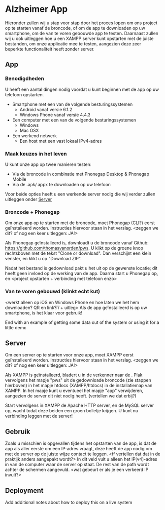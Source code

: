 # Alzheimer App
Hieronder zullen wij u stap voor stap door het proces lopen om ons project op te starten vanaf de broncode, of om de app
te downloaden op uw smartphone, om de van te voren gebouwde app te testen.
Daarnaast zullen wij u ook uitleggen hoe u een XAMPP server kunt opstarten met de juiste bestanden, om onze applicatie mee te testen, aangezien deze zeer beperkte functionaliteit heeft zonder server.

## App
### Benodigdheden
U heeft een aantal dingen nodig voordat u kunt beginnen met de app op uw telefoon opstarten.
* Smartphone met een van de volgende besturingssystemen
    * Android vanaf versie 6.1.2
    * Windows Phone vanaf versie 4.4.3
* Een computer met een van de volgende besturingssystemen
    * Windows
    * Mac OSX
* Een werkend netwerk
    * Een host met een vast lokaal IPv4-adres

### Maak keuzes in het leven
U kunt onze app op twee manieren testen:
* Via de broncode in combinatie met Phonegap Desktop & Phonegap Mobile
* Via de .apk/.appx te downloaden op uw telefoon

Voor beide opties heeft u een werkende server nodig die wij verder zullen uitleggen onder [Server](##server) 

### Broncode + Phonegap
Om onze app op te starten met de broncode, moet Phonegap (CLI?) eerst geïnstalleerd worden.
Instructies hiervoor staan in het verslag. <zeggen we dit? of nog een keer uitleggen: JA!>

Als Phonegap geïnstalleerd is, downloadt u de broncode vanaf Github: https://github.com/thomasvanorden/pws.
U klikt op de groene knop rechtsboven met de tekst "Clone or download".
Dan verschijnt een klein venster, en klikt u op "Download ZIP".

Nadat het bestand is gedownload pakt u het uit op de gewenste locatie; dit heeft geen invloed op de werking van de app. <ff alleen app kopieren>
Daarna start u Phonegap op, en <project opstarten + verbinding met telefoon enzo>

### Van te voren gebouwd (klinkt echt kut)
<werkt alleen op iOS en Windows Phone en hoe laten we het hem downloaden? QR en link?ïï + uitleg>
Als de app geïnstalleerd is op uw smartphone, is het klaar voor gebruik!

End with an example of getting some data out of the system or using it for a little demo

## Server
Om een server op te starten voor onze app, moet XAMPP eerst geïnstalleerd worden.
Instructies hiervoor staan in het verslag. <zeggen we dit? of nog een keer uitleggen: JA!>

Als XAMPP is geïnstalleerd, bladert u in de verkenner naar de <installatiemap van XAMPP>.
Plak vervolgens het mapje "pws" uit de gedownloade broncode (zie stappen hierboven) in het mapje htdocs (XAMPP/htdocs) in de installatiemap van XAMPP.
In het mapje kunt u eventueel het mapje "app" verwijderen, aangezien de server dit niet nodig heeft. (vertellen we dat erbij?)

Start vervolgens in XAMPP de Apache HTTP server, en de MySQL server op, wacht todat deze beiden een groen bolletje krijgen.
U kunt nu verbinding leggen met de server!

## Gebruik
Zoals u misschien is opgevallen tijdens het opstarten van de app, is dat de app als aller eerste om een IP-adres vraagt, deze heeft de app nodig om met de server op de juiste wijze contact te leggen. 
<ff vertellen dat dat in de praktijk anders aangepakt wordt?>
In dit veld vult u alleen het IP(v4)-adres in van de computer waar de server op staat.
De rest van de path wordt achter de schermen aangevuld. <te vaag>
<wat gebeurt er als je een verkeerd IP invult?>
<ff uitleggen hoe die t kan testen ens>

## Deployment

Add additional notes about how to deploy this on a live system
